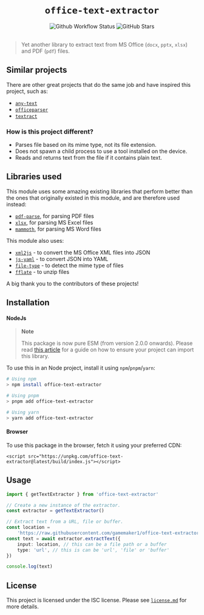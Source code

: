 # <div align="center"> `office-text-extractor` </div>

<div align="center">
	<img alt="Github Workflow Status" src="https://img.shields.io/github/actions/workflow/status/gamemaker1/office-text-extractor/ci.yaml"/>
	<img alt="GitHub Stars" src="https://img.shields.io/github/stars/gamemaker1/office-text-extractor"/>
</div>
<br>

> Yet another library to extract text from MS Office (`docx`, `pptx`, `xlsx`)
> and PDF (`pdf`) files.

## Similar projects

There are other great projects that do the same job and have inspired this
project, such as:

- [`any-text`](https://github.com/abhinaba-ghosh/any-text)
- [`officeparser`](https://github.com/harshankur/officeParser)
- [`textract`](https://www.npmjs.com/package/textract)

### How is this project different?

- Parses file based on its mime type, not its file extension.
- Does not spawn a child process to use a tool installed on the device.
- Reads and returns text from the file if it contains plain text.

## Libraries used

This module uses some amazing existing libraries that perform better than the
ones that originally existed in this module, and are therefore used instead:

- [`pdf-parse`](https://www.npmjs.com/package/pdf-parse), for parsing PDF files
- [`xlsx`](https://www.npmjs.com/package/xlsx), for parsing MS Excel files
- [`mammoth`](https://www.npmjs.com/package/mammoth), for parsing MS Word files

This module also uses:

- [`xml2js`](https://www.npmjs.com/package/xml2js) - to convert the MS Office
  XML files into JSON
- [`js-yaml`](https://www.npmjs.com/package/js-yaml) - to convert JSON into YAML
- [`file-type`](https://www.npmjs.com/package/file-type) - to detect the mime
  type of files
- [`fflate`](https://www.npmjs.com/package/fflate) - to unzip files

A big thank you to the contributors of these projects!

## Installation

#### NodeJs

> **Note**
>
> This package is now pure ESM (from version 2.0.0 onwards). Please read
> [this article](https://gist.github.com/sindresorhus/a39789f98801d908bbc7ff3ecc99d99c)
> for a guide on how to ensure your project can import this library.

To use this in an Node project, install it using `npm`/`pnpm`/`yarn`:

```sh
# Using npm
> npm install office-text-extractor

# Using pnpm
> pnpm add office-text-extractor

# Using yarn
> yarn add office-text-extractor
```

#### Browser

To use this package in the browser, fetch it using your preferred CDN:

```tsx
<script src="https://unpkg.com/office-text-extractor@latest/build/index.js"></script>
```

## Usage

```ts
import { getTextExtractor } from 'office-text-extractor'

// Create a new instance of the extractor.
const extractor = getTextExtractor()

// Extract text from a URL, file or buffer.
const location =
	'https://raw.githubusercontent.com/gamemaker1/office-text-extractor/rewrite/test/fixtures/docs/pptx.pptx'
const text = await extractor.extractText({
	input: location, // this can be a file path or a buffer
	type: 'url', // this is can be 'url', 'file' or 'buffer'
})

console.log(text)
```

## License

This project is licensed under the ISC license. Please see
[`license.md`](./license.md) for more details.
